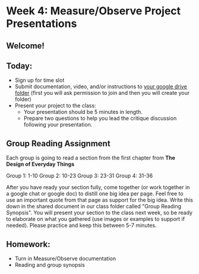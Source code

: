 # Week 4: Measure/Observe Project Presentations

## Welcome!

## Today:

- Sign up for time slot
- Submit documentation, video, and/or instructions to [your google drive folder](https://drive.google.com/open?id=1DjaNtF4ijW1uKK4w1zhp0nnxBwKP7JWR) (first you will ask permission to join and then you will create your folder)
- Present your project to the class:
  - Your presentation should be 5 minutes in length.
  - Prepare two questions to help you lead the critique discussion following your presentation.

## Group Reading Assignment

Each group is going to read a section from the first chapter from __The Design of Everyday Things__

Group 1: 1-10
Group 2: 10-23
Group 3: 23-31
Group 4: 31-36

After you have ready your section fully, come together (or work together in a google chat or google doc) to distill one big idea per page. Feel free to use an important quote from that page as support for the big idea. Write this down in the shared document in our class folder called "Group Reading Synopsis". You will present your section to the class next week, so be ready to elaborate on what you gathered (use images or examples to support if needed). Please practice and keep this between 5-7 minutes.  

## Homework:

- Turn in Measure/Observe documentation
- Reading and group synopsis
